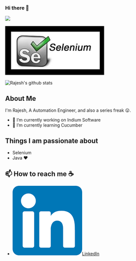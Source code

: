 ### Hi there 👋

![](https://komarev.com/ghpvc/?username=rajeshkumarrobertS&color=green)

![Selenium](Selenium.png)

![ Rajesh's github stats](https://github-readme-stats.vercel.app/api?username=rajeshkumarrobert&count_private=true&show_icons=true&theme=vue&hide_border=true&show_owner=true&count_private=true) 

<!--
![Top Langs](https://github-readme-stats.vercel.app/api/top-langs/?username=seshanthS&hide=shaderlab,c#,ASP)
-->


## About Me
I'm Rajesh, A Automation Engineer, and also a series freak :stuck_out_tongue:. 

- 🔭 I’m currently working on Indium Software
- 🌱 I’m currently learning Cucumber

## Things I am passionate about
 - Selenium
 - Java :heart:
 
 ## 📫 How to reach me :coffee:
 - ![Selenium](linkedIn.PNG)[LinkedIn](https://www.linkedin.com/in/rajesh-kumar-205899148/)

<!--
**rajeshkumarrobert/rajeshkumarrobert** is a ✨ _special_ ✨ repository because its `README.md` (this file) appears on your GitHub profile.

Here are some ideas to get you started:


- 👯 I’m looking to collaborate on ...
- 🤔 I’m looking for help with ...
- 💬 Ask me about ...
- 😄 Pronouns: ...
- ⚡ Fun fact: ...
-->
